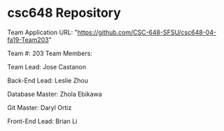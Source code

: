 # csc648 Repository

Team Application URL: "https://github.com/CSC-648-SFSU/csc648-04-fa19-Team203"

Team #: 203
Team Members:

Team Lead: Jose Castanon

Back-End Lead: Leslie Zhou

Database Master: Zhola Ebikawa

Git Master: Daryl Ortiz

Front-End Lead: Brian Li

